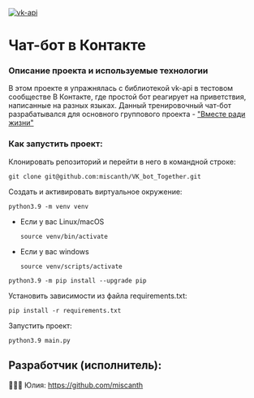 [![vk-api](https://img.shields.io/badge/vk--api-blue)](https://pypi.org/project/vk-api/)

# Чат-бот в Контакте

### Описание проекта и используемые технологии
В этом проекте я упражнялась с библиотекой vk-api в тестовом сообществе В Контакте, где простой бот реагирует на приветствия, написанные на разных языках.
Данный тренировочный чат-бот разрабатывался для основного группового проекта - ["Вместе ради жизни"](https://github.com/Studio-Yandex-Practicum/together-for-life)


### Как запустить проект:
Клонировать репозиторий и перейти в него в командной строке: 
```
git clone git@github.com:miscanth/VK_bot_Together.git
```
Cоздать и активировать виртуальное окружение: 
```
python3.9 -m venv venv 
```
* Если у вас Linux/macOS 

    ```
    source venv/bin/activate
    ```
* Если у вас windows 
 
    ```
    source venv/scripts/activate
    ```
```
python3.9 -m pip install --upgrade pip
```
Установить зависимости из файла requirements.txt:
```
pip install -r requirements.txt
```
Запустить проект:

```
python3.9 main.py
```

## Разработчик (исполнитель):
👩🏼‍💻 Юлия: https://github.com/miscanth
